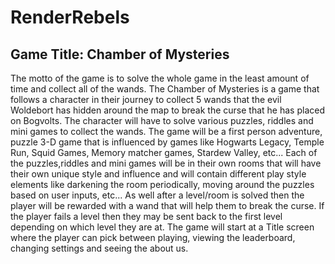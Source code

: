 # RenderRebels
## Game Title: Chamber of Mysteries

The motto of the game is to solve the whole game in the least amount of time and collect all of the wands.
The Chamber of Mysteries is a game that follows a character in their journey to collect 5 wands that the evil Woldebort has hidden around the map to break the curse that he has placed on Bogvolts. The character will have to solve various puzzles, riddles and mini games to collect the wands. The game will be a first person adventure, puzzle 3-D game that is influenced by games like Hogwarts Legacy, Temple Run, Squid Games, Memory matcher games, Stardew Valley, etc... Each of the puzzles,riddles and mini games will be in their own rooms that will have their own unique style and influence and will contain different play style elements like darkening the room periodically, moving around the puzzles based on user inputs, etc... As well after a level/room is solved then the player will be rewarded with a wand that will help them to break the curse. If the player fails a level then they may be sent back to the first level depending on which level they are at. The game will start at a Title screen where the player can pick between playing, viewing the leaderboard, changing settings and seeing the about us.

